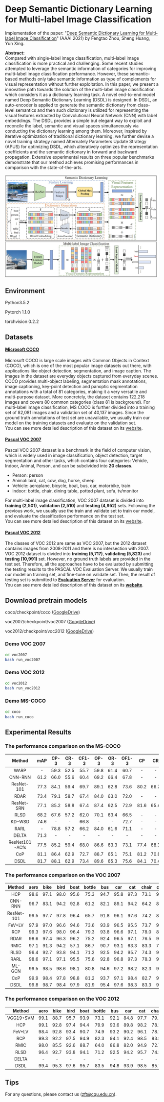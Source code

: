 # Deep Semantic Dictionary Learning for Multi-label Image Classification

Implementation of the paper: "[Deep Semantic Dictionary Learning for Multi-label Image Classification](https://arxiv.org/abs/1908.07325)" (AAAI 2021) by Fengtao Zhou, Sheng Huang, Yun Xing.

**Abstract:**  
Compared with single-label image classification, multi-label image classification is more practical and challenging. Some recent studies attempted to leverage the semantic information of categories for improving multi-label image classification performance. However, these semantic-based methods only take semantic information as type of complements for visual representation without further exploitation. In this paper, we present a innovative path towards the solution of the multi-label image classification which considers it as a dictionary learning task. A novel end-to-end model named Deep Semantic Dictionary Learning (DSDL) is designed. In DSDL, an auto-encoder is applied to generate the semantic dictionary from class-level semantics and then such dictionary is utilized for representing the visual features extracted by Convolutional Neural Network (CNN) with label embeddings. The DSDL provides a simple but elegant way to exploit and reconcile the label, semantic and visual spaces simultaneously via conducting the dictionary learning among them. Moreover, inspired by iterative optimization of traditional dictionary learning, we further devise a novel training strategy named Alternately Parameters Update Strategy (APUS) for optimizing DSDL, which alteratively optimizes the representation coefficients and the semantic dictionary in forward and backward propagation. Extensive experimental results on three popular benchmarks demonstrate that our method achieves promising performances in comparison with the state-of-the-arts.

![Pipeline](framework.jpg)

## Environment

Python3.5.2

Pytorch 1.1.0

torchvision 0.2.2

## Datasets
#### [Microsoft COCO](http://cocodataset.org/#home)
Microsoft COCO is large scale images with Common Objects in Context (COCO), which is one of the most popular image 
datasets out there, with applications like object detection, segmentation, and image caption. The images in the dataset 
are everyday objects captured from everyday scenes. COCO provides multi-object labeling, segmentation mask annotations, 
image captioning, key-point detection and panoptic segmentation annotations with a total of 81 categories, making it a very 
versatile and multi-purpose dataset. More concretely, the dataset contains 122,218 images and covers 80 common 
categories (class 81 is background). For multi-label image classification, MS COCO is further divided into a training set of 82,081 images and a validation set 
of 40,137 images. Since the ground truth annotations of test set are unavailable, we usually train our model on the training 
datasets and evaluate on the validation set. <br />
You can see more detailed description of this dataset on its [website](https://cocodataset.org/). <br />

#### [Pascal VOC 2007](http://host.robots.ox.ac.uk/pascal/VOC/voc2007/)
Pascal VOC 2007 dataset is a benchmark in the field of computer vision, which is widely used in image classification,
object detection, target segmentation and other tasks, which contains four categories: Vehicle, Indoor, Animal,
Person, and can be subdivided into **20 classes**.

* Person: person
* Animal: bird, cat, cow, dog, horse, sheep
* Vehicle: aeroplane, bicycle, boat, bus, car, motorbike, train
* Indoor: bottle, chair, dining table, potted plant, sofa, tv/monitor

For multi-label image classification, VOC 2007 dataset is divided into
**training (2,501)**, **validation (2,510)** and **testing (4,952)** sets. Following the previous work, we usually use the train and
validate set to train our model, and evaluate the classification performance on the test set.<br />
You can see more detailed description of this dataset on its [website](http://host.robots.ox.ac.uk/pascal/VOC/voc2007/). <br />

#### [Pascal VOC 2012](http://host.robots.ox.ac.uk/pascal/VOC/voc2012/)
The classes of VOC 2012 are same as VOC 2007, but the 2012 dataset contains images from 2008-2011 and there is no 
 intersection with 2007. VOC 2012 dataset is divided into **training (5,717)**, **validating (5,823)** and **testing (10,991)** set. 
 However, no ground truth labels are provided in the test set. Therefore, all the approaches have to be evaluated by 
 submitting the testing results to the PASCAL VOC Evaluation Server. We usually train our model on training set, and 
 fine-tune on validate set. Then, the result of testing set is submitted to 
 **[Evaluation Server](http://host.robots.ox.ac.uk:8080/)** for evaluation.<br />
You can see more detailed description of this dataset on its **[website](http://host.robots.ox.ac.uk/pascal/VOC/voc2012/)**. <br />


## Download pretrain models

coco/checkpoint/coco ([GoogleDrive](https://drive.google.com/file/d/1gEGHRAP8T5qHL3KE433F_FmyBkBTz1Ti/view?usp=sharing))

voc2007/checkpoint/voc2007 ([GoogleDrive](https://drive.google.com/file/d/1vS-EponLVU1MDwTfP3XUVWO70M7R1Yv4/view?usp=sharing))

voc2012/checkpoint/voc2012 ([GoogleDrive](https://drive.google.com/file/d/1BHPWXp6axbRRGl44ju75eb3ghftX8Ikk/view?usp=sharing))

### Demo VOC 2007

```sh
cd voc2007
bash run_voc2007
```

### Demo VOC 2012

```sh
cd voc2012
bash run_voc2012
```

### Demo MS-COCO

```sh
cd coco
bash run_coco
```

## Experimental Results
### The performance comparison on the MS-COCO
|  Method      |mAP  |CP-3 |CR-3 |CF1-3|OP-3 |OR-3 |OF1-3|CP   |CR   |CF1  |OP   |OR   |OF1  |
|:------------:|:---:|:---:|:---:|:---:|:---:|:---:|:---:|:---:|:---:|:---:|:---:|:---:|:---:|
|WARP          |-    |59.3 |52.5 |55.7 |59.8 |61.4 | 60.7|-    | -   |-    | -   | -   | -   |
|CNN-RNN       |61.2 |66.0 |55.6 |60.4 |69.2 |66.4 | 67.8|-    | -   |-    | -   | -   | -   |
|ResNet-101    |77.3 |84.1 |59.4 |69.7 |89.1 |62.8 | 73.6|80.2 | 66.7|72.8 | 83.9| 70.8| 76.8|
|RDAR          |73.4 |79.1 |58.7 |67.4 |84.0 |63.0 | 72.0|-    | -   |-    | -   | -   | -   |
|ResNet-SRN    |77.1 |85.2 |58.8 |67.4 |87.4 |62.5 | 72.9|81.6 | 65.4|71.2 | 82.7| 69.9| 75.8|
|RLSD          |68.2 |67.6 |57.2 |62.0 |70.1 |63.4 | 66.5|-    | -   |-    | -   | -   | -   |
|KD-WSD        |74.6 |-    |-    |66.8 |-    |-    | 72.7|-    | -   |69.2 | -   | -   | 74.0|
|RARL          |-    |78.8 |57.2 |66.2 |84.0 |61.6 | 71.1|-    | -   |-    | -   | -   | -   |
|DELTA         |71.3 |-    |-    |-    |-    |-    | -   |-    | -   |-    | -   | -   | -   |
|ResNet101-ACfs|77.5 |85.2 |59.4 |68.0 |86.6 |63.3 | 73.1|77.4 | 68.3|72.2 | 79.8| 73.1| 76.3|
|CoP           |81.1 |86.4 |62.9 |72.7 |88.7 |65.1 | 75.1|81.2 | 70.8|75.8 | 83.6| 73.3| 78.1|
|DSDL          |81.7 |88.1 |62.9 |73.4 |89.6 |65.3 | 75.6|84.1 | 70.4|76.7 | 85.1| 73.9| 79.1|     

### The performance comparison on the VOC 2007
|    Method    | aero  |  bike |  bird |  boat | bottle|  bus  |  car  |  cat  | chair |  cow  | table |  dog  | horse | motor | person| plant | sheep |  sofa | train |   tv  | mAP |
|:------------:|:-----:|:-----:|:-----:|:-----:|:-----:|:-----:|:-----:|:-----:|:-----:|:-----:|:-----:|:-----:|:-----:|:-----:|:-----:|:-----:|:-----:|:-----:|:-----:|:-----:|:---:|
|HCP           | 98.6  |	97.1  |	98.0  |	95.6  |	75.3  |	94.7  |	95.8  |	97.3  |	73.1  |	90.2  |	80.0  |	97.3  |	96.1  |	94.9  |	96.3  |	78.3  |	94.7  |	76.2  |	97.9  |	91.5  |	90.9|
|CNN-RNN       | 96.7  |	83.1  |	94.2  |	92.8  |	61.2  |	82.1  |	89.1  |	94.2  |	64.2  |	83.6  |	70.0  |	92.4  |	91.7  |	84.2  |	93.7  |	59.8  |	93.2  |	75.3  |	99.7  |	78.6  |	84.0|
|ResNet-101    | 99.5  |	97.7  |	97.8  |	96.4  |	65.7  |	91.8  |	96.1  |	97.6  |	74.2  |	80.9  |	85.0  |	98.4  |	96.5  |	95.9  |	98.4  |	70.1  |	88.3  |	80.2  |	98.9  |	89.2  |	89.9|
|FeV+LV        | 97.9  |	97.0  |	96.6  |	94.6  |	73.6  |	93.9  |	96.5  |	95.5  |	73.7  |	90.3  |	82.8  |	95.4  |	97.7  |	95.9  |	98.6  |	77.6  |	88.7  |	78.0  |	98.3  |	89.0  |	90.6|
|RCP           | 99.3  |	97.6  |	98.0  |	96.4  |	79.3  |	93.8  |	96.6  |	97.1  |	78.0  |	88.7  |	87.1  |	97.1  |	96.3  |	95.4  |	99.1  |	82.1  |	93.6  |	82.2  |	98.4  |	92.8  |	92.5|
|RDAR          | 98.6  |	97.4  |	96.3  |	96.2  |	75.2  |	92.4  |	96.5  |	97.1  |	76.5  |	92.0  |	87.7  |	96.8  |	97.5  |	93.8  |	98.5  |	81.6  |	93.7  |	82.8  |	98.6  |	89.3  |	91.9|
|RMIC          | 97.1  |	91.3  |	94.2  |	57.1  |	86.7  |	90.7  |	93.1  |	63.3  |	83.3  |	76.4  |	92.8  |	94.4  |	91.6  |	95.1  |	92.3  |	59.7  |	86.0  |	69.5  |	96.4  |	79.0  |	84.5|
|RLSD          | 96.4  |	92.7  |	93.8  |	94.1  |	71.2  |	92.5  |	94.2  |	95.7  |	74.3  |	90.0  |	74.2  |	95.4  |	96.2  |	92.1  |	97.9  |	66.9  |	93.5  |	73.7  |	97.5  |	87.6  |	88.5|
|RARL          | 98.6  |	97.1  |	97.1  |	95.5  |	75.6  |	92.8  |	96.8  |	97.3  |	78.3  |	92.2  |	87.6  |	96.9  |	96.5  |	93.6  |	98.5  |	81.6  |	93.1  |	83.2  |	98.5  |	89.3  |	92.0|
|ML-GCN        | 99.5  |	98.5  |	98.6  |	98.1  |	80.8  |	94.6  |	97.2  |	98.2  |	82.3  |	95.7  |	86.4  |	98.2  |	98.4  |	96.7  |	99.0  |	84.7  |	96.7  |	84.3  |	98.9  |	93.7  |	94.0|
|CoP           | 99.9  |	98.4  |	97.8  |	98.8  |	81.2  |	93.7  |	97.1  |	98.4  |	82.7  |	94.6  |	87.1  |	98.1  |	97.6  |	96.2  |	98.8  |	83.2  |	96.2  |	84.7  |	99.1  |	93.5  |	93.8|
|DSDL          | 99.8  |	98.7  |	98.4  |	97.9  |	81.9  |	95.4  |	97.6  |	98.3  |	83.3  |	95.0  |	88.6  |	98.0  |	97.9  |	95.8  |	99.0  |	86.6  |	95.9  |	86.4  |	98.6  |	94.4  |	94.4|


### The performance comparison on the VOC 2012
|    Method    | aero  |  bike |  bird |  boat | bottle|  bus  |  car  |  cat  | chair |  cow  | table |  dog  | horse | motor | person| plant | sheep |  sofa | train |   tv  | mAP |
|:------------:|:-----:|:-----:|:-----:|:-----:|:-----:|:-----:|:-----:|:-----:|:-----:|:-----:|:-----:|:-----:|:-----:|:-----:|:-----:|:-----:|:-----:|:-----:|:-----:|:-----:|:---:|
|VGG19+SVM     | 99.1  | 88.7  | 95.7  | 93.9  | 73.1  | 92.1  | 84.8  | 97.7  | 79.1  | 90.7  | 83.2  | 97.3  | 96.2  | 94.3  | 96.9  | 63.4  | 93.2  | 74.6  | 97.3  | 87.9  | 89.0|
|HCP           | 99.1  | 92.8  | 97.4  | 94.4  | 79.9  | 93.6  | 89.8  | 98.2  | 78.2  | 94.9  | 79.8  | 97.8  | 97.0  | 93.8  | 96.4  | 74.3  | 94.7  | 71.9  | 96.7  | 88.6  | 90.5|
|FeV+LV        | 98.4  | 92.8  | 93.4  | 90.7  | 74.9  | 93.2  | 90.2  | 96.1  | 78.2  | 89.8  | 80.6  | 95.7  | 96.1  | 95.3  | 97.5  | 73.1  | 91.2  | 75.4  | 97.0  | 88.2  | 89.4|
|RCP           | 99.3  | 92.2  | 97.5  | 94.9  | 82.3  | 94.1  | 92.4  | 98.5  | 83.8  | 93.5  | 83.1  | 98.1  | 97.3  | 96.0  | 98.8  | 77.7  | 95.1  | 79.4  | 97.7  | 92.4  | 92.2|
|RMIC          | 98.0  | 85.5  | 92.6  | 88.7  | 64.0  | 86.8  | 82.0  | 94.9  | 72.7  | 83.1  | 73.4  | 95.2  | 91.7  | 90.8  | 95.5  | 58.3  | 87.6  | 70.6  | 93.8  | 83.0  | 84.4|
|RLSD          | 96.4  | 92.7  | 93.8  | 94.1  | 71.2  | 92.5  | 94.2  | 95.7  | 74.3  | 90.0  | 74.2  | 95.4  | 96.2  | 92.1  | 97.9  | 66.9  | 93.5  | 73.7  | 97.5  | 87.6  | 88.5|
|DELTA         |   -   |   -   |   -   |   -   |   -   |   -   |   -   |   -   |   -   |   -   |   -   |   -   |   -   |   -   |   -   |   -   |   -   |   -   |   -   |   -   | 90.3|
|DSDL          | 99.4  | 95.3  | 97.6  | 95.7  | 83.5  | 94.8  | 93.9  | 98.5  | 85.7  | 94.5  | 83.8  | 98.4  | 97.7  | 95.9  | 98.5  | 80.6  | 95.7  | 82.3  | 98.2  | 93.2  | 93.2|


## Tips
For any questions, please contact us (zft@cqu.edu.cn).
